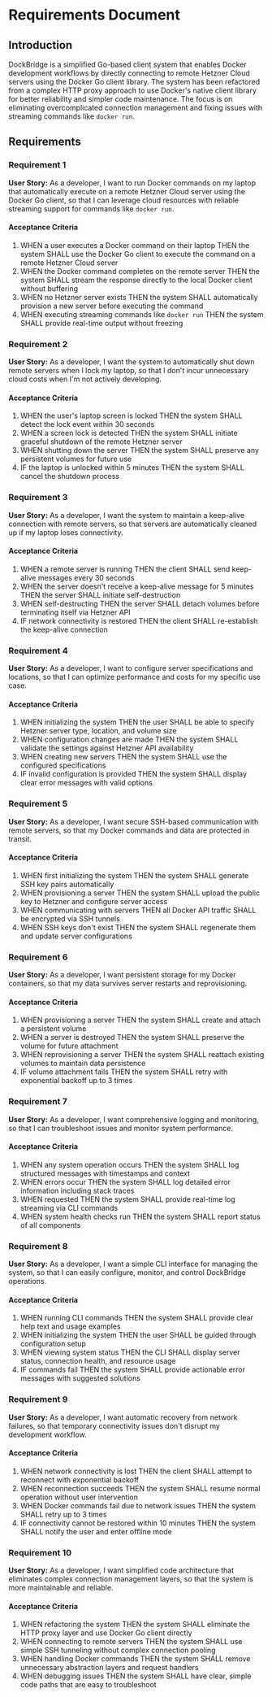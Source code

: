# Requirements Document

## Introduction

DockBridge is a simplified Go-based client system that enables Docker development workflows by directly connecting to remote Hetzner Cloud servers using the Docker Go client library. The system has been refactored from a complex HTTP proxy approach to use Docker's native client library for better reliability and simpler code maintenance. The focus is on eliminating overcomplicated connection management and fixing issues with streaming commands like `docker run`.

## Requirements

### Requirement 1

**User Story:** As a developer, I want to run Docker commands on my laptop that automatically execute on a remote Hetzner Cloud server using the Docker Go client, so that I can leverage cloud resources with reliable streaming support for commands like `docker run`.

#### Acceptance Criteria

1. WHEN a user executes a Docker command on their laptop THEN the system SHALL use the Docker Go client to execute the command on a remote Hetzner Cloud server
2. WHEN the Docker command completes on the remote server THEN the system SHALL stream the response directly to the local Docker client without buffering
3. WHEN no Hetzner server exists THEN the system SHALL automatically provision a new server before executing the command
4. WHEN executing streaming commands like `docker run` THEN the system SHALL provide real-time output without freezing

### Requirement 2

**User Story:** As a developer, I want the system to automatically shut down remote servers when I lock my laptop, so that I don't incur unnecessary cloud costs when I'm not actively developing.

#### Acceptance Criteria

1. WHEN the user's laptop screen is locked THEN the system SHALL detect the lock event within 30 seconds
2. WHEN a screen lock is detected THEN the system SHALL initiate graceful shutdown of the remote Hetzner server
3. WHEN shutting down the server THEN the system SHALL preserve any persistent volumes for future use
4. IF the laptop is unlocked within 5 minutes THEN the system SHALL cancel the shutdown process

### Requirement 3

**User Story:** As a developer, I want the system to maintain a keep-alive connection with remote servers, so that servers are automatically cleaned up if my laptop loses connectivity.

#### Acceptance Criteria

1. WHEN a remote server is running THEN the client SHALL send keep-alive messages every 30 seconds
2. WHEN the server doesn't receive a keep-alive message for 5 minutes THEN the server SHALL initiate self-destruction
3. WHEN self-destructing THEN the server SHALL detach volumes before terminating itself via Hetzner API
4. IF network connectivity is restored THEN the client SHALL re-establish the keep-alive connection

### Requirement 4

**User Story:** As a developer, I want to configure server specifications and locations, so that I can optimize performance and costs for my specific use case.

#### Acceptance Criteria

1. WHEN initializing the system THEN the user SHALL be able to specify Hetzner server type, location, and volume size
2. WHEN configuration changes are made THEN the system SHALL validate the settings against Hetzner API availability
3. WHEN creating new servers THEN the system SHALL use the configured specifications
4. IF invalid configuration is provided THEN the system SHALL display clear error messages with valid options

### Requirement 5

**User Story:** As a developer, I want secure SSH-based communication with remote servers, so that my Docker commands and data are protected in transit.

#### Acceptance Criteria

1. WHEN first initializing the system THEN the system SHALL generate SSH key pairs automatically
2. WHEN provisioning a server THEN the system SHALL upload the public key to Hetzner and configure server access
3. WHEN communicating with servers THEN all Docker API traffic SHALL be encrypted via SSH tunnels
4. WHEN SSH keys don't exist THEN the system SHALL regenerate them and update server configurations

### Requirement 6

**User Story:** As a developer, I want persistent storage for my Docker containers, so that my data survives server restarts and reprovisioning.

#### Acceptance Criteria

1. WHEN provisioning a server THEN the system SHALL create and attach a persistent volume
2. WHEN a server is destroyed THEN the system SHALL preserve the volume for future attachment
3. WHEN reprovisioning a server THEN the system SHALL reattach existing volumes to maintain data persistence
4. IF volume attachment fails THEN the system SHALL retry with exponential backoff up to 3 times

### Requirement 7

**User Story:** As a developer, I want comprehensive logging and monitoring, so that I can troubleshoot issues and monitor system performance.

#### Acceptance Criteria

1. WHEN any system operation occurs THEN the system SHALL log structured messages with timestamps and context
2. WHEN errors occur THEN the system SHALL log detailed error information including stack traces
3. WHEN requested THEN the system SHALL provide real-time log streaming via CLI commands
4. WHEN system health checks run THEN the system SHALL report status of all components

### Requirement 8

**User Story:** As a developer, I want a simple CLI interface for managing the system, so that I can easily configure, monitor, and control DockBridge operations.

#### Acceptance Criteria

1. WHEN running CLI commands THEN the system SHALL provide clear help text and usage examples
2. WHEN initializing the system THEN the user SHALL be guided through configuration setup
3. WHEN viewing system status THEN the CLI SHALL display server status, connection health, and resource usage
4. IF commands fail THEN the system SHALL provide actionable error messages with suggested solutions

### Requirement 9

**User Story:** As a developer, I want automatic recovery from network failures, so that temporary connectivity issues don't disrupt my development workflow.

#### Acceptance Criteria

1. WHEN network connectivity is lost THEN the client SHALL attempt to reconnect with exponential backoff
2. WHEN reconnection succeeds THEN the system SHALL resume normal operation without user intervention
3. WHEN Docker commands fail due to network issues THEN the system SHALL retry up to 3 times
4. IF connectivity cannot be restored within 10 minutes THEN the system SHALL notify the user and enter offline mode

### Requirement 10

**User Story:** As a developer, I want simplified code architecture that eliminates complex connection management layers, so that the system is more maintainable and reliable.

#### Acceptance Criteria

1. WHEN refactoring the system THEN the system SHALL eliminate the HTTP proxy layer and use Docker Go client directly
2. WHEN connecting to remote servers THEN the system SHALL use simple SSH tunneling without complex connection pooling
3. WHEN handling Docker commands THEN the system SHALL remove unnecessary abstraction layers and request handlers
4. WHEN debugging issues THEN the system SHALL have clear, simple code paths that are easy to troubleshoot